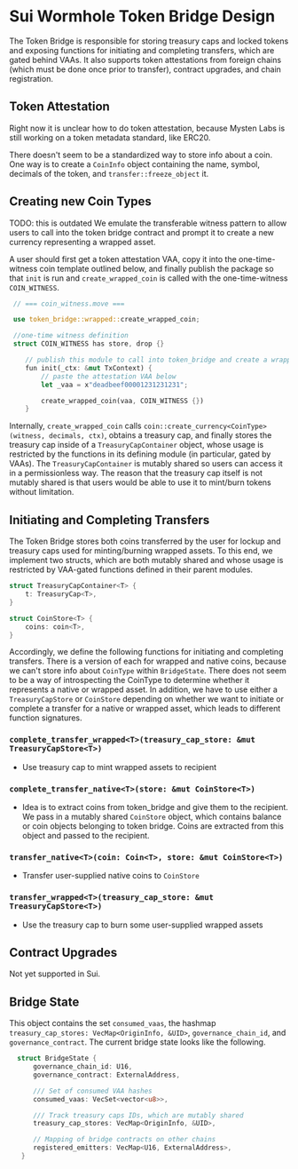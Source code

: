 # Sui Wormhole Token Bridge Design

The Token Bridge is responsible for storing treasury caps and locked tokens and exposing functions for initiating and completing transfers, which are gated behind VAAs. It also supports token attestations from foreign chains (which must be done once prior to transfer), contract upgrades, and chain registration.

## Token Attestation

Right now it is unclear how to do token attestation, because Mysten Labs is still working on a token metadata standard, like ERC20.

There doesn't seem to be a standardized way to store info about a coin. One way is to create a `CoinInfo` object containing the name, symbol, decimals of the token, and `transfer::freeze_object` it.

## Creating new Coin Types
TODO: this is outdated
We emulate the transferable witness pattern to allow users to call into the token bridge contract and prompt it to create a new currency representing a wrapped asset.

A user should first get a token attestation VAA, copy it into the one-time-witness coin template outlined below, and finally publish the package so that
`init` is run and `create_wrapped_coin` is called with the one-time-witness `COIN_WITNESS`.

```rust
 // === coin_witness.move ===

 use token_bridge::wrapped::create_wrapped_coin;

 //one-time witness definition
 struct COIN_WITNESS has store, drop {}

    // publish this module to call into token_bridge and create a wrapped coin
    fun init(_ctx: &mut TxContext) {
        // paste the attestation VAA below
        let _vaa = x"deadbeef00001231231231";

        create_wrapped_coin(vaa, COIN_WITNESS {})
    }
```

Internally, `create_wrapped_coin` calls `coin::create_currency<CoinType>(witness, decimals, ctx)`, obtains a treasury cap, and finally stores
the treasury cap inside of a `TreasuryCapContainer` object, whose usage is restricted by the functions in its defining module (in particular, gated by VAAs). The `TreasuryCapContainer` is mutably shared so users can access it in a permissionless way. The reason that the treasury cap itself
is not mutably shared is that users would be able to use it to mint/burn tokens without limitation.


## Initiating and Completing Transfers

The Token Bridge stores both coins transferred by the user for lockup and treasury caps used for minting/burning wrapped assets. To this end, we implement two structs, which are both mutably shared and whose usage is restricted by VAA-gated functions defined in their parent modules.

```rust
struct TreasuryCapContainer<T> {
	t: TreasuryCap<T>,
}
```

```rust
struct CoinStore<T> {
	coins: coin<T>,
}
```

Accordingly, we define the following functions for initiating and completing transfers. There is a version of each for wrapped and native coins, because we can't store info about `CoinType` within `BridgeState`. There does not seem to be a way of introspecting the CoinType to determine whether it represents a native or wrapped asset. In addition, we have to use either a `TreasuryCapStore` or `CoinStore` depending on whether we want to initiate or complete a transfer for a native or wrapped asset, which leads to different function signatures.

### `complete_transfer_wrapped<T>(treasury_cap_store: &mut TreasuryCapStore<T>)`
- Use treasury cap to mint wrapped assets to recipient

### `complete_transfer_native<T>(store: &mut CoinStore<T>)`
- Idea is to extract coins from token_bridge and give them to the recipient. We pass in a mutably shared `CoinStore` object, which contains balance or coin objects belonging to token bridge. Coins are extracted from this object and passed to the recipient.

### `transfer_native<T>(coin: Coin<T>, store: &mut CoinStore<T>)`
- Transfer user-supplied native coins to `CoinStore`
### `transfer_wrapped<T>(treasury_cap_store: &mut TreasuryCapStore<T>)`
- Use the treasury cap to burn some user-supplied wrapped assets

## Contract Upgrades
Not yet supported in Sui.

## Bridge State
This object contains the set `consumed_vaas`, the hashmap `treasury_cap_stores: VecMap<OriginInfo, &UID>`, `governance_chain_id`, and `governance_contract`. The current bridge state looks like the following.

```rust
  struct BridgeState {
      governance_chain_id: U16,
      governance_contract: ExternalAddress,

      /// Set of consumed VAA hashes
      consumed_vaas: VecSet<vector<u8>>,

      /// Track treasury caps IDs, which are mutably shared
      treasury_cap_stores: VecMap<OriginInfo, &UID>,

      // Mapping of bridge contracts on other chains
      registered_emitters: VecMap<U16, ExternalAddress>,
   }
```
